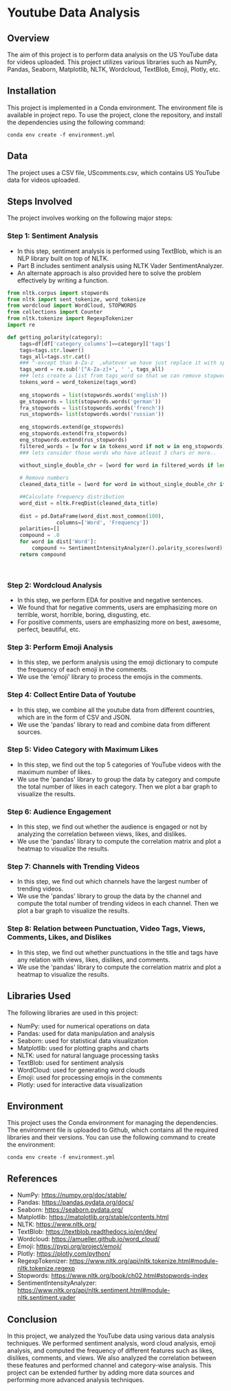 # Youtube Data Analysis


## Overview

The aim of this project is to perform data analysis on the US YouTube data for videos uploaded. This project utilizes various libraries such as NumPy, Pandas, Seaborn, Matplotlib, NLTK, Wordcloud, TextBlob, Emoji, Plotly, etc.

## Installation

This project is implemented in a Conda environment. The environment file is available in project repo. To use the project, clone the repository, and install the dependencies using the following command:

`
conda env create -f environment.yml
`

## Data

The project uses a CSV file, UScomments.csv, which contains US YouTube data for videos uploaded.

## Steps Involved

The project involves working on the following major steps:

### Step 1: Sentiment Analysis

- In this step, sentiment analysis is performed using TextBlob, which is an NLP library built on top of NLTK. 
- Part B includes sentiment analysis using NLTK Vader SentimentAnalyzer. 
- An alternate approach is also provided here to solve the problem effectively by writing a function.

```python 
from nltk.corpus import stopwords
from nltk import sent_tokenize, word_tokenize
from wordcloud import WordCloud, STOPWORDS
from collections import Counter
from nltk.tokenize import RegexpTokenizer
import re

def getting_polarity(category):
    tags=df[df['category_columns']==category]['tags']
    tags=tags.str.lower()
    tags_all=tags.str.cat()
    ### ^-except than A-Za-z  ,whatever we have just replace it with space
    tags_word = re.sub('[^A-Za-z]+', ' ', tags_all)
    ### lets create a list from tags_word so that we can remove stopwords from tags_word
    tokens_word = word_tokenize(tags_word)
    
    eng_stopwords = list(stopwords.words('english'))
    ge_stopwords = list(stopwords.words('german'))   
    fra_stopwords = list(stopwords.words('french'))   
    rus_stopwords= list(stopwords.words('russian')) 
    
    eng_stopwords.extend(ge_stopwords)
    eng_stopwords.extend(fra_stopwords)
    eng_stopwords.extend(rus_stopwords)
    filtered_words = [w for w in tokens_word if not w in eng_stopwords]
    ### lets consider those words who have atleast 3 chars or more..

    without_single_double_chr = [word for word in filtered_words if len(word) > 2]
    
    # Remove numbers
    cleaned_data_title = [word for word in without_single_double_chr if not word.isdigit()]

    ##Calculate frequency distribution
    word_dist = nltk.FreqDist(cleaned_data_title)
    
    dist = pd.DataFrame(word_dist.most_common(100),
                columns=['Word', 'Frequency'])
    polarities=[]
    compound = .0
    for word in dist['Word']:
        compound += SentimentIntensityAnalyzer().polarity_scores(word)['compound']
    return compound
    
    
```

### Step 2: Wordcloud Analysis

- In this step, we perform EDA for positive and negative sentences. 
- We found that for negative comments, users are emphasizing more on terrible, worst, horrible, boring, disgusting, etc. 
- For positive comments, users are emphasizing more on best, awesome, perfect, beautiful, etc.

### Step 3: Perform Emoji Analysis

- In this step, we perform analysis using the emoji dictionary to compute the frequency of each emoji in the comments. 
- We use the 'emoji' library to process the emojis in the comments.

### Step 4: Collect Entire Data of Youtube

- In this step, we combine all the youtube data from different countries, which are in the form of CSV and JSON. 
- We use the 'pandas' library to read and combine data from different sources.

### Step 5: Video Category with Maximum Likes

- In this step, we find out the top 5 categories of YouTube videos with the maximum number of likes. 
- We use the 'pandas' library to group the data by category and compute the total number of likes in each category. Then we plot a bar graph to visualize the results.

### Step 6: Audience Engagement

- In this step, we find out whether the audience is engaged or not by analyzing the correlation between views, likes, and dislikes. 
- We use the 'pandas' library to compute the correlation matrix and plot a heatmap to visualize the results.

### Step 7: Channels with Trending Videos

- In this step, we find out which channels have the largest number of trending videos. 
- We use the 'pandas' library to group the data by the channel and compute the total number of trending videos in each channel. Then we plot a bar graph to visualize the results.

### Step 8: Relation between Punctuation, Video Tags, Views, Comments, Likes, and Dislikes

- In this step, we find out whether punctuations in the title and tags have any relation with views, likes, dislikes, and comments. 
- We use the 'pandas' library to compute the correlation matrix and plot a heatmap to visualize the results.

## Libraries Used

The following libraries are used in this project:

- NumPy: used for numerical operations on data
- Pandas: used for data manipulation and analysis
- Seaborn: used for statistical data visualization
- Matplotlib: used for plotting graphs and charts
- NLTK: used for natural language processing tasks
- TextBlob: used for sentiment analysis
- WordCloud: used for generating word clouds
- Emoji: used for processing emojis in the comments
- Plotly: used for interactive data visualization

## Environment

This project uses the Conda environment for managing the dependencies. The environment file is uploaded to Github, which contains all the required libraries and their versions. You can use the following command to create the environment:

`
conda env create -f environment.yml
`

## References

- NumPy: https://numpy.org/doc/stable/
- Pandas: https://pandas.pydata.org/docs/
- Seaborn: https://seaborn.pydata.org/
- Matplotlib: https://matplotlib.org/stable/contents.html
- NLTK: https://www.nltk.org/
- TextBlob: https://textblob.readthedocs.io/en/dev/
- Wordcloud: https://amueller.github.io/word_cloud/
- Emoji: https://pypi.org/project/emoji/
- Plotly: https://plotly.com/python/
- RegexpTokenizer: https://www.nltk.org/api/nltk.tokenize.html#module-nltk.tokenize.regexp
- Stopwords: https://www.nltk.org/book/ch02.html#stopwords-index
- SentimentIntensityAnalyzer: https://www.nltk.org/api/nltk.sentiment.html#module-nltk.sentiment.vader

## Conclusion

In this project, we analyzed the YouTube data using various data analysis techniques. We performed sentiment analysis, word cloud analysis, emoji analysis, and computed the frequency of different features such as likes, dislikes, comments, and views. We also analyzed the correlation between these features and performed channel and category-wise analysis. This project can be extended further by adding more data sources and performing more advanced analysis techniques.